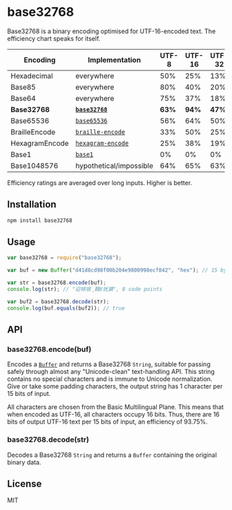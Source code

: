 # base32768

Base32768 is a binary encoding optimised for UTF-16-encoded text. The efficiency chart speaks for itself.

| Encoding | Implementation | UTF-8 | UTF-16 | UTF-32 |
| -------- | -------------- | ----- | ------ | ------ |
| Hexadecimal | everywhere | 50% | 25% | 13% |
| Base85 | everywhere | 80% | 40% | 20% |
| Base64 | everywhere | 75% | 37% | 18% |
| **Base32768** | **[`base32768`](https://github.com/ferno/base32768)** | **63%** | **94%** | **47%** |
| Base65536 | [`base65536`](https://github.com/ferno/base65536) | 56% | 64% | 50% |
| BrailleEncode | [`braille-encode`](https://github.com/ferno/braille-encode) | 33% | 50% | 25% |
| HexagramEncode | [`hexagram-encode`](https://github.com/ferno/hexagram-encode) | 25% | 38% | 19% |
| Base1 | [`base1`](https://github.com/ferno/base1) | 0% | 0% | 0% |
| Base1048576 | hypothetical/impossible | 64% | 65% | 63% |

Efficiency ratings are averaged over long inputs. Higher is better.

## Installation

```bash
npm install base32768
```

## Usage

```js
var base32768 = require("base32768");

var buf = new Buffer("d41d8cd98f00b204e9800998ecf842", "hex"); // 15 bytes

var str = base32768.encode(buf); 
console.log(str); // "迎裶垠⢀䳬Ɇ垙鸂", 8 code points

var buf2 = base32768.decode(str);
console.log(buf.equals(buf2)); // true
```

## API

### base32768.encode(buf)

Encodes a [`Buffer`](https://nodejs.org/api/buffer.html#buffer_new_buffer_str_encoding) and returns a Base32768 `String`, suitable for passing safely through almost any "Unicode-clean" text-handling API. This string contains no special characters and is immune to Unicode normalization. Give or take some padding characters, the output string has 1 character per 15 bits of input.

All characters are chosen from the Basic Multilingual Plane. This means that when encoded as UTF-16, all characters occupy 16 bits. Thus, there are 16 bits of output UTF-16 text per 15 bits of input, an efficiency of 93.75%.

### base32768.decode(str)

Decodes a Base32768 `String` and returns a `Buffer` containing the original binary data.

## License

MIT
